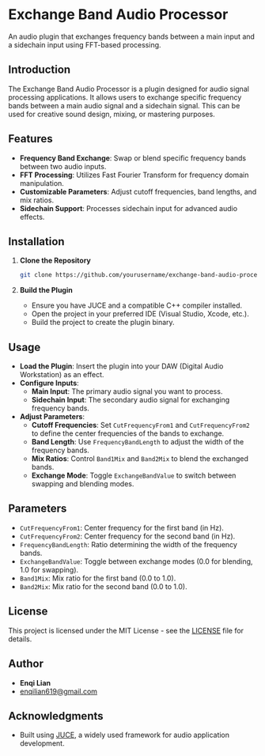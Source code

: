# Exchange Band Audio Processor

An audio plugin that exchanges frequency bands between a main input and a sidechain input using FFT-based processing.

## Introduction

The Exchange Band Audio Processor is a plugin designed for audio signal processing applications. It allows users to exchange specific frequency bands between a main audio signal and a sidechain signal. This can be used for creative sound design, mixing, or mastering purposes.

## Features

- **Frequency Band Exchange**: Swap or blend specific frequency bands between two audio inputs.
- **FFT Processing**: Utilizes Fast Fourier Transform for frequency domain manipulation.
- **Customizable Parameters**: Adjust cutoff frequencies, band lengths, and mix ratios.
- **Sidechain Support**: Processes sidechain input for advanced audio effects.

## Installation

1. **Clone the Repository**

   ```bash
   git clone https://github.com/yourusername/exchange-band-audio-processor.git
   ```

2. **Build the Plugin**

   - Ensure you have JUCE and a compatible C++ compiler installed.
   - Open the project in your preferred IDE (Visual Studio, Xcode, etc.).
   - Build the project to create the plugin binary.

## Usage

- **Load the Plugin**: Insert the plugin into your DAW (Digital Audio Workstation) as an effect.
- **Configure Inputs**:
  - **Main Input**: The primary audio signal you want to process.
  - **Sidechain Input**: The secondary audio signal for exchanging frequency bands.
- **Adjust Parameters**:
  - **Cutoff Frequencies**: Set `CutFrequencyFrom1` and `CutFrequencyFrom2` to define the center frequencies of the bands to exchange.
  - **Band Length**: Use `FrequencyBandLength` to adjust the width of the frequency bands.
  - **Mix Ratios**: Control `Band1Mix` and `Band2Mix` to blend the exchanged bands.
  - **Exchange Mode**: Toggle `ExchangeBandValue` to switch between swapping and blending modes.

## Parameters

- `CutFrequencyFrom1`: Center frequency for the first band (in Hz).
- `CutFrequencyFrom2`: Center frequency for the second band (in Hz).
- `FrequencyBandLength`: Ratio determining the width of the frequency bands.
- `ExchangeBandValue`: Toggle between exchange modes (0.0 for blending, 1.0 for swapping).
- `Band1Mix`: Mix ratio for the first band (0.0 to 1.0).
- `Band2Mix`: Mix ratio for the second band (0.0 to 1.0).

## License

This project is licensed under the MIT License - see the [LICENSE](LICENSE) file for details.

## Author

- **Enqi Lian**
- [enqilian619@gmail.com](mailto:enqilian619@gmail.com)

## Acknowledgments

- Built using [JUCE](https://juce.com), a widely used framework for audio application development.

